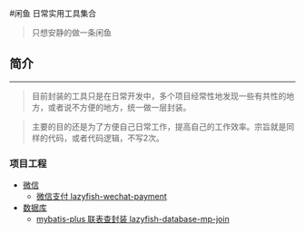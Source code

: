 #闲鱼 日常实用工具集合
> 只想安静的做一条闲鱼
## 简介

---
> 目前封装的工具只是在日常开发中，多个项目经常性地发现一些有共性的地方，或者说不方便的地方，统一做一层封装。

> 主要的目的还是为了方便自己日常工作，提高自己的工作效率。宗旨就是同样的代码，或者代码逻辑，不写2次。


### 项目工程

- [微信](https://github.com/ufocjm/lazyfish-tool/tree/main/lazyfish-wechat)
    - [微信支付 lazyfish-wechat-payment](https://github.com/ufocjm/lazyfish-tool/tree/main/lazyfish-wechat/lazyfish-wechat-payment)
- [数据库](https://github.com/ufocjm/lazyfish-tool/tree/main/lazyfish-database)
    - [mybatis-plus 联表查封装 lazyfish-database-mp-join](https://github.com/ufocjm/lazyfish-tool/tree/main/lazyfish-database/lazyfish-database-mp-join)